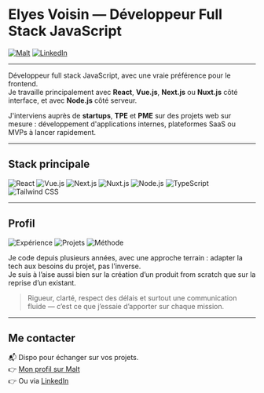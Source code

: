 # Elyes Voisin — Développeur Full Stack JavaScript

[![Malt](https://img.shields.io/badge/Malt-Freelance%20disponible-orange?style=for-the-badge)](https://www.malt.fr/profile/elyesvoisin)
[![LinkedIn](https://img.shields.io/badge/LinkedIn-Elyes%20Voisin-blue?style=for-the-badge)](https://www.linkedin.com/in/elyesvoisin/)

---

Développeur full stack JavaScript, avec une vraie préférence pour le frontend.  
Je travaille principalement avec **React**, **Vue.js**, **Next.js** ou **Nuxt.js** côté interface, et avec **Node.js** côté serveur.

J'interviens auprès de **startups**, **TPE** et **PME** sur des projets web sur mesure : développement d'applications internes, plateformes SaaS ou MVPs à lancer rapidement.

---

## Stack principale

![React](https://img.shields.io/badge/-React-61DAFB?style=for-the-badge&logo=react&logoColor=black) 
![Vue.js](https://img.shields.io/badge/-Vue.js-4FC08D?style=for-the-badge&logo=vue.js&logoColor=white) 
![Next.js](https://img.shields.io/badge/-Next.js-000000?style=for-the-badge&logo=next.js) 
![Nuxt.js](https://img.shields.io/badge/-Nuxt.js-00DC82?style=for-the-badge&logo=nuxt.js) 
![Node.js](https://img.shields.io/badge/-Node.js-339933?style=for-the-badge&logo=node.js&logoColor=white) 
![TypeScript](https://img.shields.io/badge/-TypeScript-3178C6?style=for-the-badge&logo=typescript&logoColor=white) 
![Tailwind CSS](https://img.shields.io/badge/-Tailwind%20CSS-38B2AC?style=for-the-badge&logo=tailwind-css&logoColor=white)

---

## Profil

![Expérience](https://img.shields.io/badge/Expérience-4+%20ans-informational?style=for-the-badge)
![Projets](https://img.shields.io/badge/Projets%20réalisés-Web%20apps,%20SaaS,%20MVP-lightgrey?style=for-the-badge) 
![Méthode](https://img.shields.io/badge/Méthodologie-Agile%20et%20autonome-success?style=for-the-badge)

Je code depuis plusieurs années, avec une approche terrain : adapter la tech aux besoins du projet, pas l’inverse.  
Je suis à l’aise aussi bien sur la création d’un produit from scratch que sur la reprise d’un existant.

> Rigueur, clarté, respect des délais et surtout une communication fluide — c’est ce que j’essaie d’apporter sur chaque mission.

---

## Me contacter

📬 Dispo pour échanger sur vos projets.  
👉 [Mon profil sur Malt](https://www.malt.fr/profile/elyesvoisin)  
👉 Ou via [LinkedIn](https://www.linkedin.com/in/elyesvoisin/)
